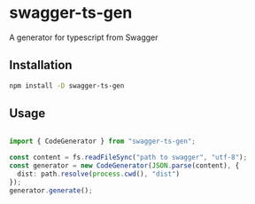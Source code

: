 # swagger-ts-gen

A generator for typescript from Swagger

## Installation

```bash
npm install -D swagger-ts-gen
```

## Usage

```ts

import { CodeGenerator } from "swagger-ts-gen";

const content = fs.readFileSync("path to swagger", "utf-8");
const generator = new CodeGenerator(JSON.parse(content), {
  dist: path.resolve(process.cwd(), "dist")
});
generator.generate();

```
